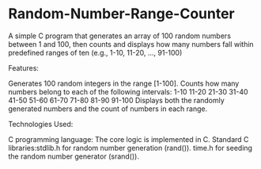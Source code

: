 # Random-Number-Range-Counter
A simple C program that generates an array of 100 random numbers between 1 and 100, then counts and displays how many numbers fall within predefined ranges of ten (e.g., 1-10, 11-20, ..., 91-100)

Features:

  Generates 100 random integers in the range [1-100].
  Counts how many numbers belong to each of the following intervals:
        1-10
        11-20
        21-30
        31-40
        41-50
        51-60
        61-70
        71-80
        81-90
        91-100
  Displays both the randomly generated numbers and the count of numbers in each range.

Technologies Used:

  C programming language: The core logic is implemented in C.
  Standard C libraries:stdlib.h for random number generation (rand()).
             time.h for seeding the random number generator (srand()).
